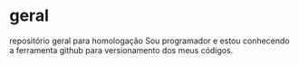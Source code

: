 # geral
repositório geral para homologação
Sou programador e estou conhecendo a ferramenta github para versionamento dos meus códigos. 
